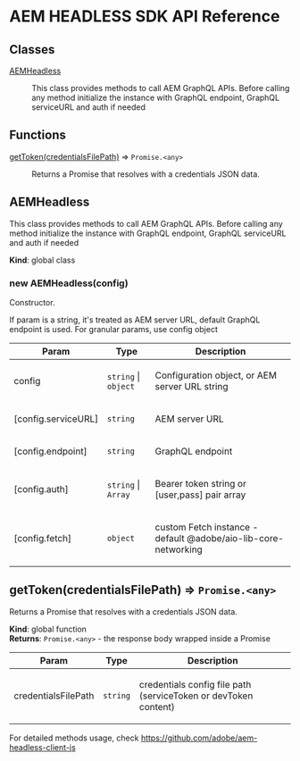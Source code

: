 <!--
Copyright 2021 Adobe. All rights reserved.
This file is licensed to you under the Apache License, Version 2.0 (the "License");
you may not use this file except in compliance with the License. You may obtain a copy
of the License at http://www.apache.org/licenses/LICENSE-2.0

Unless required by applicable law or agreed to in writing, software distributed under
the License is distributed on an "AS IS" BASIS, WITHOUT WARRANTIES OR REPRESENTATIONS
OF ANY KIND, either express or implied. See the License for the specific language
governing permissions and limitations under the License.
-->
# AEM HEADLESS SDK API Reference

## Classes

<dl>
<dt><a href="#AEMHeadless">AEMHeadless</a></dt>
<dd><p>This class provides methods to call AEM GraphQL APIs.
Before calling any method initialize the instance
with GraphQL endpoint, GraphQL serviceURL and auth if needed</p>
</dd>
</dl>

## Functions

<dl>
<dt><a href="#getToken">getToken(credentialsFilePath)</a> ⇒ <code>Promise.&lt;any&gt;</code></dt>
<dd><p>Returns a Promise that resolves with a credentials JSON data.</p>
</dd>
</dl>

<a name="AEMHeadless"></a>

## AEMHeadless
This class provides methods to call AEM GraphQL APIs.
Before calling any method initialize the instance
with GraphQL endpoint, GraphQL serviceURL and auth if needed

**Kind**: global class  
<a name="new_AEMHeadless_new"></a>

### new AEMHeadless(config)
Constructor.

If param is a string, it's treated as AEM server URL, default GraphQL endpoint is used.
For granular params, use config object

<table>
  <thead>
    <tr>
      <th>Param</th><th>Type</th><th>Description</th>
    </tr>
  </thead>
  <tbody>
<tr>
    <td>config</td><td><code>string</code> | <code>object</code></td><td><p>Configuration object, or AEM server URL string</p>
</td>
    </tr><tr>
    <td>[config.serviceURL]</td><td><code>string</code></td><td><p>AEM server URL</p>
</td>
    </tr><tr>
    <td>[config.endpoint]</td><td><code>string</code></td><td><p>GraphQL endpoint</p>
</td>
    </tr><tr>
    <td>[config.auth]</td><td><code>string</code> | <code>Array</code></td><td><p>Bearer token string or [user,pass] pair array</p>
</td>
    </tr><tr>
    <td>[config.fetch]</td><td><code>object</code></td><td><p>custom Fetch instance - default @adobe/aio-lib-core-networking</p>
</td>
    </tr>  </tbody>
</table>

<a name="getToken"></a>

## getToken(credentialsFilePath) ⇒ <code>Promise.&lt;any&gt;</code>
Returns a Promise that resolves with a credentials JSON data.

**Kind**: global function  
**Returns**: <code>Promise.&lt;any&gt;</code> - the response body wrapped inside a Promise  
<table>
  <thead>
    <tr>
      <th>Param</th><th>Type</th><th>Description</th>
    </tr>
  </thead>
  <tbody>
<tr>
    <td>credentialsFilePath</td><td><code>string</code></td><td><p>credentials config file path (serviceToken or devToken content)</p>
</td>
    </tr>  </tbody>
</table>

For detailed methods usage, check https://github.com/adobe/aem-headless-client-js
